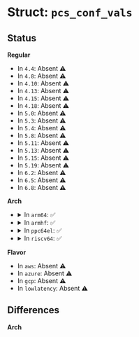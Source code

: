 # Struct: <code>pcs_conf_vals</code>

## Status
<b>Regular</b>
<ul>
<li>
In <code>4.4</code>: Absent ⚠️
</li>
<li>
In <code>4.8</code>: Absent ⚠️
</li>
<li>
In <code>4.10</code>: Absent ⚠️
</li>
<li>
In <code>4.13</code>: Absent ⚠️
</li>
<li>
In <code>4.15</code>: Absent ⚠️
</li>
<li>
In <code>4.18</code>: Absent ⚠️
</li>
<li>
In <code>5.0</code>: Absent ⚠️
</li>
<li>
In <code>5.3</code>: Absent ⚠️
</li>
<li>
In <code>5.4</code>: Absent ⚠️
</li>
<li>
In <code>5.8</code>: Absent ⚠️
</li>
<li>
In <code>5.11</code>: Absent ⚠️
</li>
<li>
In <code>5.13</code>: Absent ⚠️
</li>
<li>
In <code>5.15</code>: Absent ⚠️
</li>
<li>
In <code>5.19</code>: Absent ⚠️
</li>
<li>
In <code>6.2</code>: Absent ⚠️
</li>
<li>
In <code>6.5</code>: Absent ⚠️
</li>
<li>
In <code>6.8</code>: Absent ⚠️
</li>
</ul>
<b>Arch</b>
<ul>
<li>
<details>
<summary>In <code>arm64</code>: ✅</summary>

```c
struct pcs_conf_vals {
    enum pin_config_param param;
    unsigned int val;
    unsigned int enable;
    unsigned int disable;
    unsigned int mask;
};
```
</details>
</li>
<li>
<details>
<summary>In <code>armhf</code>: ✅</summary>

```c
struct pcs_conf_vals {
    enum pin_config_param param;
    unsigned int val;
    unsigned int enable;
    unsigned int disable;
    unsigned int mask;
};
```
</details>
</li>
<li>
<details>
<summary>In <code>ppc64el</code>: ✅</summary>

```c
struct pcs_conf_vals {
    enum pin_config_param param;
    unsigned int val;
    unsigned int enable;
    unsigned int disable;
    unsigned int mask;
};
```
</details>
</li>
<li>
<details>
<summary>In <code>riscv64</code>: ✅</summary>

```c
struct pcs_conf_vals {
    enum pin_config_param param;
    unsigned int val;
    unsigned int enable;
    unsigned int disable;
    unsigned int mask;
};
```
</details>
</li>
</ul>
<b>Flavor</b>
<ul>
<li>
In <code>aws</code>: Absent ⚠️
</li>
<li>
In <code>azure</code>: Absent ⚠️
</li>
<li>
In <code>gcp</code>: Absent ⚠️
</li>
<li>
In <code>lowlatency</code>: Absent ⚠️
</li>
</ul>

## Differences
<b>Arch</b>
<ul>
</ul>

